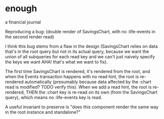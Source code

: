 # enough
a financial journal

Reproducing a bug: (double render of SavingsChart, with no :life-events in the second render read)

I think this bug stems from a flaw in the design (SavingsChart relies on data
that's in the root query but not in its actual query, because we want the union of all subqueries for each read key and we can't just naively specify the keys we want AHA! that's what we want to fix). 

The first time SavingsChart is rendered, it's rendered from the root, and when the Events transaction happens with no read hint, the root is re-rendered automatically (presumably because data affected by the :chart read is modified? TODO verify this). When we add a read hint, the root is re-rendered, THEN the :chart key is re-read on its own (from the SavingsChart query), which means no :life-events key is read.

A useful invariant to preserve is "does this component render the same way in
the root instance and standalone?"
